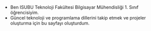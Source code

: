 - Ben ISUBU Teknoloji Fakültesi Bilgisayar Mühendisliği 1. Sınıf öğrencisiyim.
- Güncel teknoloji ve programlama dillerini takip etmek ve projeler oluşturma için bu sayfayı oluşturdum.
